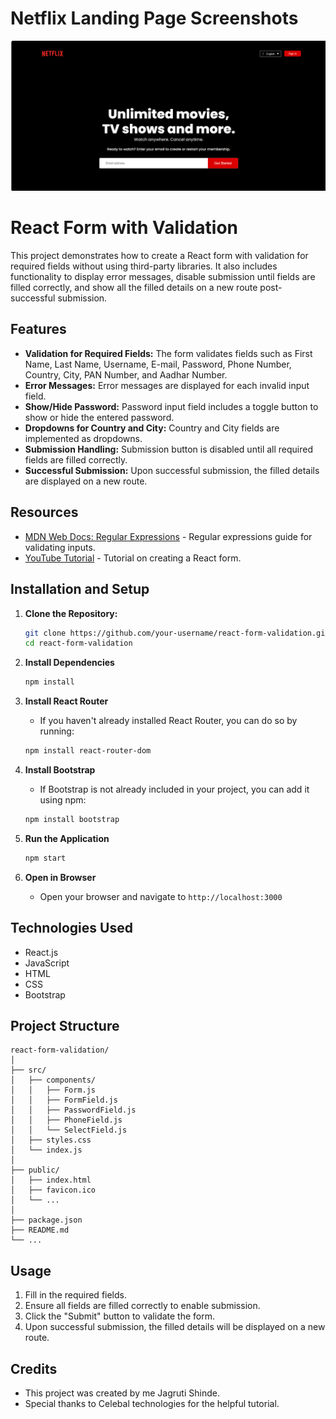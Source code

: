 # Netflix Landing Page Screenshots
![Alt text](https://github.com/jagrutishinde03/BharatIntern/blob/main/Netflix_homepage/Screenshot%202024-05-07%20130115.png)
# React Form with Validation

This project demonstrates how to create a React form with validation for required fields without using third-party libraries. It also includes functionality to display error messages, disable submission until fields are filled correctly, and show all the filled details on a new route post-successful submission.

## Features

- **Validation for Required Fields:** The form validates fields such as First Name, Last Name, Username, E-mail, Password, Phone Number, Country, City, PAN Number, and Aadhar Number.
- **Error Messages:** Error messages are displayed for each invalid input field.
- **Show/Hide Password:** Password input field includes a toggle button to show or hide the entered password.
- **Dropdowns for Country and City:** Country and City fields are implemented as dropdowns.
- **Submission Handling:** Submission button is disabled until all required fields are filled correctly.
- **Successful Submission:** Upon successful submission, the filled details are displayed on a new route.

## Resources

- [MDN Web Docs: Regular Expressions](https://developer.mozilla.org/en-US/docs/Web/JavaScript/Guide/Regular_expressions) - Regular expressions guide for validating inputs.
- [YouTube Tutorial](https://youtu.be/EWfHJI3M0Fs?si=DHrfYCiryE5wQswA) - Tutorial on creating a React form.

## Installation and Setup

1. **Clone the Repository:**
   ```bash
   git clone https://github.com/your-username/react-form-validation.git
   cd react-form-validation
    ```

2. **Install Dependencies**
   ```bash
   npm install
   ```
   
3. **Install React Router**
   - If you haven't already installed React Router, you can do so by running:
   ```bash
   npm install react-router-dom
   ```
   
4. **Install Bootstrap**
   - If Bootstrap is not already included in your project, you can add it using npm:   
   ```bash
   npm install bootstrap
   ```

5. **Run the Application**
   ```bash
   npm start
   ```

6. **Open in Browser**
   - Open your browser and navigate to `http://localhost:3000`

## Technologies Used

- React.js
- JavaScript
- HTML
- CSS
- Bootstrap

## Project Structure

```
react-form-validation/
│
├── src/
│   ├── components/
│   │   ├── Form.js
│   │   ├── FormField.js
│   │   ├── PasswordField.js
│   │   ├── PhoneField.js
│   │   └── SelectField.js
│   ├── styles.css
│   └── index.js
│
├── public/
│   ├── index.html
│   ├── favicon.ico
│   └── ...
│
├── package.json
├── README.md
└── ...
```

## Usage

1. Fill in the required fields.
2. Ensure all fields are filled correctly to enable submission.
3. Click the "Submit" button to validate the form.
4. Upon successful submission, the filled details will be displayed on a new route.

## Credits

- This project was created by me Jagruti Shinde.
- Special thanks to Celebal technologies for the helpful tutorial.
